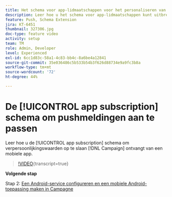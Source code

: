 ```yaml
---
title: Het schema voor app-lidmaatschappen voor het personaliseren van pushmeldingen uitbreiden
description: Leer hoe u het schema voor app-lidmaatschappen kunt uitbreiden om personalisatiewaarden op te slaan die Campaign ontvangt van een mobiele app.
feature: Push, Schema Extension
jira: KT-6451
thumbnail: 327306.jpg
doc-type: feature video
activity: setup
team: TM
role: Admin, Developer
level: Experienced
exl-id: 6cc1d83c-58a1-4c83-bb4c-8a6be4a12841
source-git-commit: 35e036486c5b533b54b3f626d88734e9a9fc3b8a
workflow-type: tm+mt
source-wordcount: '72'
ht-degree: 44%

---
```


# De [!UICONTROL app subscription] schema om pushmeldingen aan te passen

Leer hoe u de [!UICONTROL app subscription] schema om verpersoonlijkingswaarden op te slaan [!DNL Campaign] ontvangt van een mobiele app.

>[!VIDEO](https://video.tv.adobe.com/v/327306?quality=12&learn=on){transcript=true}

**Volgende stap**

Stap 2: [Een Android-service configureren en een mobiele Android-toepassing maken in Campagne](/help/tutorial-getting-started-with-push-notifications-for-android/configuring-an-android-service-in-campaign.md)
